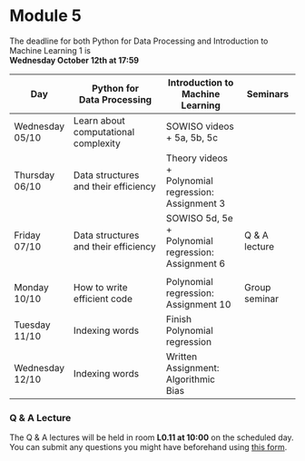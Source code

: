 
# Module 5

The deadline for both Python for Data Processing and Introduction to Machine Learning 1 is<br>**Wednesday October 12th at 17:59**

| Day                | Python for<br>Data Processing        | Introduction to<br>Machine Learning     | Seminars                                    |
|--------------------|--------------------------------------|-----------------------------------------|---------------------------------------------|
| Wednesday<br>05/10 | Learn about computational complexity | SOWISO videos + 5a, 5b, 5c              |                                             |
| Thursday<br>06/10  | Data structures and their efficiency | Theory videos +<br>Polynomial regression:<br>Assignment 3  |                             |
| Friday<br>07/10    | Data structures and their efficiency | SOWISO 5d, 5e +<br>Polynomial regression:<br>Assignment 6  | Q & A lecture               |
|                    |                                      |                                                            |                             |
| Monday<br>10/10    | How to write efficient code          | Polynomial regression:<br>Assignment 10    | Group seminar                               |
| Tuesday<br>11/10   | Indexing words                       | Finish Polynomial regression            |                                             |
| Wednesday<br>12/10 | Indexing words                       | Written Assignment:<br>Algorithmic Bias    |                                             |



### Q & A Lecture

The Q & A lectures will be held in room **L0.11 at 10:00** on the scheduled day. You can submit any questions you might have beforehand using [this form](https://forms.office.com/Pages/ResponsePage.aspx?id=zcrxoIxhA0S5RXb7PWh05ZTDc7biyulCvpu4U-tarWtUMlZYQUlYMFVMREdWRVVPWTNITlIxQlFUTC4u).

